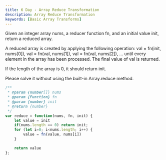```yaml
---
title: 6 Day - Array Reduce Transformation
description: Array Reduce Transformation
keywords: [Basic Array Transforms]
---
```


Given an integer array nums, a reducer function fn, and an initial value init, return a reduced array.

A reduced array is created by applying the following operation: val = fn(init, nums[0]), val = fn(val, nums[1]), val = fn(val, nums[2]), ... until every element in the array has been processed. The final value of val is returned.

If the length of the array is 0, it should return init.

Please solve it without using the built-in Array.reduce method.


```js
/**
 * @param {number[]} nums
 * @param {Function} fn
 * @param {number} init
 * @return {number}
 */
var reduce = function(nums, fn, init) {
    let value = init
    if(nums.length == 0) return init;
    for (let i=0; i<nums.length; i++) {        
        value = fn(value, nums[i])    
    }

    return value
};
```